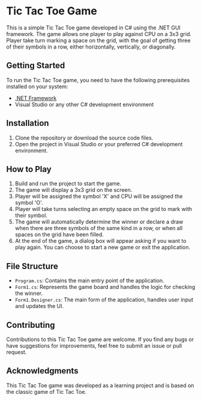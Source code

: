 # Tic Tac Toe Game

This is a simple Tic Tac Toe game developed in C# using the .NET GUI framework. The game allows one player to play against CPU on a 3x3 grid. Player take turn marking a space on the grid, with the goal of getting three of their symbols in a row, either horizontally, vertically, or diagonally.

## Getting Started

To run the Tic Tac Toe game, you need to have the following prerequisites installed on your system:

- [.NET Framework](https://dotnet.microsoft.com/download/dotnet-framework)
- Visual Studio or any other C# development environment

## Installation

1. Clone the repository or download the source code files.
2. Open the project in Visual Studio or your preferred C# development environment.

## How to Play

1. Build and run the project to start the game.
2. The game will display a 3x3 grid on the screen.
3. Player will be assigned the symbol 'X' and CPU will be assigned the symbol 'O'.
4. Player will take turns selecting an empty space on the grid to mark with their symbol.
5. The game will automatically determine the winner or declare a draw when there are three symbols of the same kind in a row, or when all spaces on the grid have been filled.
6. At the end of the game, a dialog box will appear asking if you want to play again. You can choose to start a new game or exit the application.

## File Structure

- `Program.cs`: Contains the main entry point of the application.
- `Form1.cs`: Represents the game board and handles the logic for checking the winner.
- `Form1.Designer.cs`: The main form of the application, handles user input and updates the UI.

## Contributing

Contributions to this Tic Tac Toe game are welcome. If you find any bugs or have suggestions for improvements, feel free to submit an issue or pull request.

## Acknowledgments

This Tic Tac Toe game was developed as a learning project and is based on the classic game of Tic Tac Toe.
